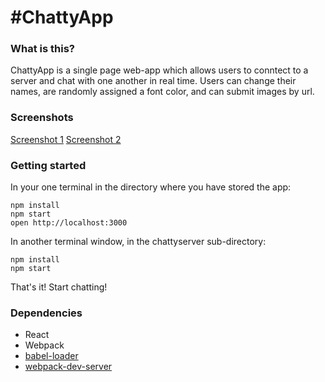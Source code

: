 # #ChattyApp

### What is this?

ChattyApp is a single page web-app which allows users to conntect to a server and chat with one another in real time. Users can change their names, are randomly assigned a font color, and can submit images by url.

### Screenshots

[Screenshot 1](https://i.imgur.com/DHhPoLG.png)
[Screenshot 2](https://i.imgur.com/0HoNWYr.png)

### Getting started

In your one terminal in the directory where you have stored the app:

```
npm install
npm start
open http://localhost:3000
```

In another terminal window, in the chattyserver sub-directory:

```
npm install
npm start
```

That's it! Start chatting!

### Dependencies

- React
- Webpack
- [babel-loader](https://github.com/babel/babel-loader)
- [webpack-dev-server](https://github.com/webpack/webpack-dev-server)
